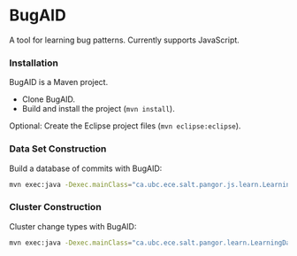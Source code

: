 # BugAID
A tool for learning bug patterns. Currently supports JavaScript.

### Installation ###

BugAID is a Maven project.

* Clone BugAID.
* Build and install the project (`mvn install`).

Optional: Create the Eclipse project files (`mvn eclipse:eclipse`).

### Data Set Construction ###

Build a database of commits with BugAID:
```bash
mvn exec:java -Dexec.mainClass="ca.ubc.ece.salt.pangor.js.learn.LearningAnalysisMain" -Dexec.args="--repositories ./input/javascript_repositories.txt --regex \"fix|repair|bug|error|resolve|close|issue\"  --dataset ./output/dataset.csv"
```

### Cluster Construction ###

Cluster change types with BugAID:
```bash
mvn exec:java -Dexec.mainClass="ca.ubc.ece.salt.pangor.learn.LearningDataSetMain" -Dexec.args="--dataset ./output/dataset.csv --complexity 6 --epsilon 0.3 --complexityWeight 0.2 --minClusterSize 5"
```
